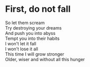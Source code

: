 # First, do not fall

So let them scream  
Try destroying your dreams  
And push you into abyss  
Tempt you into their habits  
I won't let it fall  
I won't lose it all  
This time I will grow stronger  
Older, wiser and without all this hunger  
